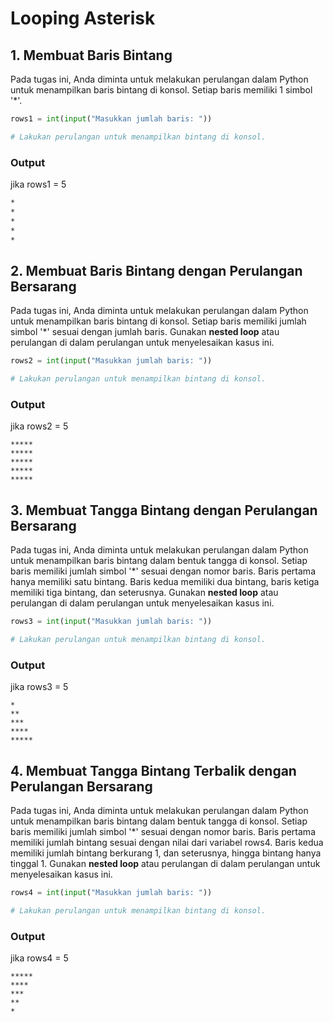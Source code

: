 # Looping Asterisk

## 1. Membuat Baris Bintang

Pada tugas ini, Anda diminta untuk melakukan perulangan dalam Python untuk menampilkan baris bintang di konsol. Setiap baris memiliki 1 simbol '*'.

```python
rows1 = int(input("Masukkan jumlah baris: "))

# Lakukan perulangan untuk menampilkan bintang di konsol.

```

### Output

jika rows1 = 5

```md
*
*
*
*
*
```

## 2. Membuat Baris Bintang dengan Perulangan Bersarang

Pada tugas ini, Anda diminta untuk melakukan perulangan dalam Python untuk menampilkan baris bintang di konsol. Setiap baris memiliki jumlah simbol '*' sesuai dengan jumlah baris. Gunakan **nested loop** atau perulangan di dalam perulangan untuk menyelesaikan kasus ini.

```python
rows2 = int(input("Masukkan jumlah baris: "))

# Lakukan perulangan untuk menampilkan bintang di konsol.

```

### Output

jika rows2 = 5

```
*****
*****
*****
*****
*****
```

## 3. Membuat Tangga Bintang dengan Perulangan Bersarang

Pada tugas ini, Anda diminta untuk melakukan perulangan dalam Python untuk menampilkan baris bintang dalam bentuk tangga di konsol. Setiap baris memiliki jumlah simbol '*' sesuai dengan nomor baris. Baris pertama hanya memiliki satu bintang. Baris kedua memiliki dua bintang, baris ketiga memiliki tiga bintang, dan seterusnya. Gunakan **nested loop** atau perulangan di dalam perulangan untuk menyelesaikan kasus ini.

```python
rows3 = int(input("Masukkan jumlah baris: "))

# Lakukan perulangan untuk menampilkan bintang di konsol.

```

### Output

jika rows3 = 5

```
*
**
***
****
*****
```

## 4. Membuat Tangga Bintang Terbalik dengan Perulangan Bersarang

Pada tugas ini, Anda diminta untuk melakukan perulangan dalam Python untuk menampilkan baris bintang dalam bentuk tangga di konsol. Setiap baris memiliki jumlah simbol '*' sesuai dengan nomor baris. Baris pertama memiliki jumlah bintang sesuai dengan nilai dari variabel rows4. Baris kedua memiliki jumlah bintang berkurang 1, dan seterusnya, hingga bintang hanya tinggal 1. Gunakan **nested loop** atau perulangan di dalam perulangan untuk menyelesaikan kasus ini.

```python
rows4 = int(input("Masukkan jumlah baris: "))

# Lakukan perulangan untuk menampilkan bintang di konsol.

```

### Output

jika rows4 = 5

```
*****
****
***
**
*
```